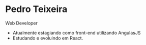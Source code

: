 # Pedro Teixeira

Web Developer

- Atualmente estagiando como front-end utilizando AngulasJS
- Estudando e evoluindo em React.



